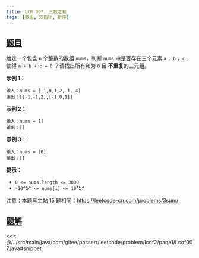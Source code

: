 ```yaml
---
title: LCR 007. 三数之和
tags: [数组, 双指针, 排序]
---
```



## [题目](https://leetcode.cn/problems/1fGaJU/)
给定一个包含 `n` 个整数的数组 `nums`，判断 `nums` 中是否存在三个元素 `a` ，`b` ，`c` *，* 使得 `a + b + c = 0` ？请找出所有和为 `0` 且 **不重复**的三元组。

**示例 1：**

```
输入：nums = [-1,0,1,2,-1,-4]
输出：[[-1,-1,2],[-1,0,1]]
```

**示例 2：**

```
输入：nums = []
输出：[]
```

**示例 3：**

```
输入：nums = [0]
输出：[]
```

**提示：**

* `0 <= nums.length <= 3000`
* `-10`^5^` <= nums[i] <= 10`^5^

注意：本题与主站 15 题相同：<https://leetcode-cn.com/problems/3sum/>


## [题解](https://github.com/PasseRR/JavaLeetCode/blob/master/src/main/java/com/gitee/passerr/leetcode/problem/lcof2/page1/Lcof007.java)

<<< @/../src/main/java/com/gitee/passerr/leetcode/problem/lcof2/page1/Lcof007.java#snippet
